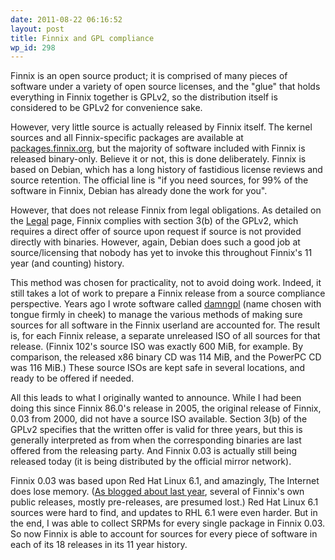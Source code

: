 ```yaml
---
date: 2011-08-22 06:16:52
layout: post
title: Finnix and GPL compliance
wp_id: 298
---
```

Finnix is an open source product; it is comprised of many pieces of software under a variety of open source licenses, and the "glue" that holds everything in Finnix together is GPLv2, so the distribution itself is considered to be GPLv2 for convenience sake.

However, very little source is actually released by Finnix itself. The kernel sources and all Finnix-specific packages are available at [packages.finnix.org](http://packages.finnix.org/), but the majority of software included with Finnix is released binary-only. Believe it or not, this is done deliberately. Finnix is based on Debian, which has a long history of fastidious license reviews and source retention. The official line is "if you need sources, for 99% of the software in Finnix, Debian has already done the work for you".

However, that does not release Finnix from legal obligations. As detailed on the [Legal](http://www.finnix.org/Legal) page, Finnix complies with section 3(b) of the GPLv2, which requires a direct offer of source upon request if source is not provided directly with binaries. However, again, Debian does such a good job at source/licensing that nobody has yet to invoke this throughout Finnix's 11 year (and counting) history.

This method was chosen for practicality, not to avoid doing work. Indeed, it still takes a lot of work to prepare a Finnix release from a source compliance perspective. Years ago I wrote software called [damngpl](http://www.finnie.org/software/damngpl/) (name chosen with tongue firmly in cheek) to manage the various methods of making sure sources for all software in the Finnix userland are accounted for. The result is, for each Finnix release, a separate unreleased ISO of all sources for that release. (Finnix 102's source ISO was exactly 600 MiB, for example. By comparison, the released x86 binary CD was 114 MiB, and the PowerPC CD was 116 MiB.) These source ISOs are kept safe in several locations, and ready to be offered if needed.

All this leads to what I originally wanted to announce. While I had been doing this since Finnix 86.0's release in 2005, the original release of Finnix, 0.03 from 2000, did not have a source ISO available. Section 3(b) of the GPLv2 specifies that the written offer is valid for three years, but this is generally interpreted as from when the corresponding binaries are last offered from the releasing party. And Finnix 0.03 is actually still being released today (it is being distributed by the official mirror network).

Finnix 0.03 was based upon Red Hat Linux 6.1, and amazingly, The Internet does lose memory. ([As blogged about last year](http://blog.finnix.org/2010/11/07/finnix-iso-oddities/), several of Finnix's own public releases, mostly pre-releases, are presumed lost.) Red Hat Linux 6.1 sources were hard to find, and updates to RHL 6.1 were even harder. But in the end, I was able to collect SRPMs for every single package in Finnix 0.03. So now Finnix is able to account for sources for every piece of software in each of its 18 releases in its 11 year history.

